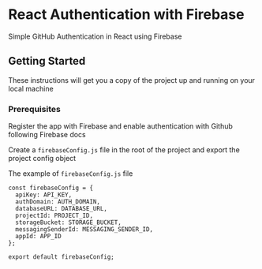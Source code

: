 # React Authentication with Firebase

Simple GitHub Authentication in React using Firebase

## Getting Started

These instructions will get you a copy of the project up and running on your local machine

### Prerequisites

Register the app with Firebase and enable authentication with Github following Firebase docs

Create a `firebaseConfig.js` file in the root of the project and export the project config object

The example of `firebaseConfig.js` file

```
const firebaseConfig = {
  apiKey: API_KEY,
  authDomain: AUTH_DOMAIN,
  databaseURL: DATABASE_URL,
  projectId: PROJECT_ID,
  storageBucket: STORAGE_BUCKET,
  messagingSenderId: MESSAGING_SENDER_ID,
  appId: APP_ID
};

export default firebaseConfig;

```
